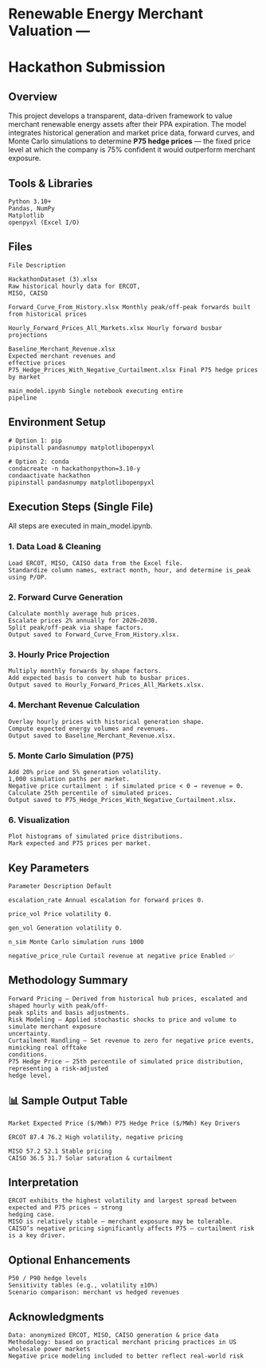 # Renewable Energy Merchant Valuation —

# Hackathon Submission

## Overview

This project develops a transparent, data-driven framework to value merchant renewable energy assets
after their PPA expiration. The model integrates historical generation and market price data, forward
curves, and Monte Carlo simulations to determine **P75 hedge prices** — the fixed price level at which the
company is 75% confident it would outperform merchant exposure.

## Tools & Libraries

```
Python 3.10+
Pandas, NumPy
Matplotlib
openpyxl (Excel I/O)
```
## Files

```
File Description
```
```
HackathonDataset (3).xlsx
Raw historical hourly data for ERCOT,
MISO, CAISO
```
```
Forward_Curve_From_History.xlsx Monthly peak/off-peak forwards built
from historical prices
```
```
Hourly_Forward_Prices_All_Markets.xlsx Hourly forward busbar projections
```
```
Baseline_Merchant_Revenue.xlsx
Expected merchant revenues and
effective prices
P75_Hedge_Prices_With_Negative_Curtailment.xlsx Final P75 hedge prices by market
```
```
main_model.ipynb Single notebook executing entire
pipeline
```
## Environment Setup

```
# Option 1: pip
pipinstall pandasnumpy matplotlibopenpyxl
```
```
# Option 2: conda
condacreate -n hackathonpython=3.10-y
condaactivate hackathon
pipinstall pandasnumpy matplotlibopenpyxl
```
## Execution Steps (Single File)

All steps are executed in main_model.ipynb.

### 1. Data Load & Cleaning

```
Load ERCOT, MISO, CAISO data from the Excel file.
Standardize column names, extract month, hour, and determine is_peak using P/OP.
```
### 2. Forward Curve Generation

```
Calculate monthly average hub prices.
Escalate prices 2% annually for 2026–2030.
Split peak/off-peak via shape factors.
Output saved to Forward_Curve_From_History.xlsx.
```
### 3. Hourly Price Projection

```
Multiply monthly forwards by shape factors.
Add expected basis to convert hub to busbar prices.
Output saved to Hourly_Forward_Prices_All_Markets.xlsx.
```
### 4. Merchant Revenue Calculation

```
Overlay hourly prices with historical generation shape.
Compute expected energy volumes and revenues.
Output saved to Baseline_Merchant_Revenue.xlsx.
```
### 5. Monte Carlo Simulation (P75)

```
Add 20% price and 5% generation volatility.
1,000 simulation paths per market.
Negative price curtailment : if simulated price < 0 → revenue = 0.
Calculate 25th percentile of simulated prices.
Output saved to P75_Hedge_Prices_With_Negative_Curtailment.xlsx.
```
### 6. Visualization

```
Plot histograms of simulated price distributions.
Mark expected and P75 prices per market.
```
## Key Parameters

```
Parameter Description Default
```
```
escalation_rate Annual escalation for forward prices 0.
```
```
price_vol Price volatility 0.
```
```
gen_vol Generation volatility 0.
```
```
n_sim Monte Carlo simulation runs 1000
```
```
negative_price_rule Curtail revenue at negative price Enabled ✅
```
## Methodology Summary

```
Forward Pricing — Derived from historical hub prices, escalated and shaped hourly with peak/off-
peak splits and basis adjustments.
Risk Modeling — Applied stochastic shocks to price and volume to simulate merchant exposure
uncertainty.
Curtailment Handling — Set revenue to zero for negative price events, mimicking real offtake
conditions.
P75 Hedge Price — 25th percentile of simulated price distribution, representing a risk-adjusted
hedge level.
```
## 📊 Sample Output Table

```
Market Expected Price ($/MWh) P75 Hedge Price ($/MWh) Key Drivers
```
```
ERCOT 87.4 76.2 High volatility, negative pricing
```
```
MISO 57.2 52.1 Stable pricing
CAISO 36.5 31.7 Solar saturation & curtailment
```
## Interpretation

```
ERCOT exhibits the highest volatility and largest spread between expected and P75 prices — strong
hedging case.
MISO is relatively stable — merchant exposure may be tolerable.
CAISO’s negative pricing significantly affects P75 — curtailment risk is a key driver.
```
## Optional Enhancements

```
P50 / P90 hedge levels
Sensitivity tables (e.g., volatility ±10%)
Scenario comparison: merchant vs hedged revenues
```
## Acknowledgments

```
Data: anonymized ERCOT, MISO, CAISO generation & price data
Methodology: based on practical merchant pricing practices in US wholesale power markets
Negative price modeling included to better reflect real-world risk
```


